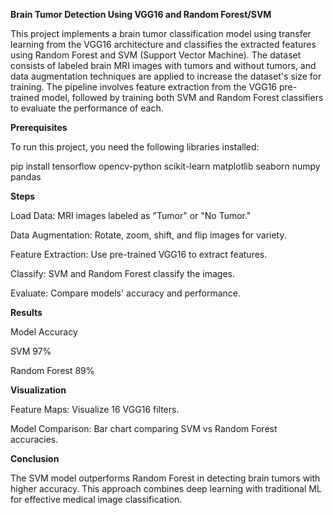 **Brain Tumor Detection Using VGG16 and Random Forest/SVM**

This project implements a brain tumor classification model using transfer learning from the VGG16 architecture and classifies the extracted features using Random Forest and SVM (Support Vector Machine). The dataset consists of labeled brain MRI images with tumors and without tumors, and data augmentation techniques are applied to increase the dataset's size for training. The pipeline involves feature extraction from the VGG16 pre-trained model, followed by training both SVM and Random Forest classifiers to evaluate the performance of each.


**Prerequisites**

To run this project, you need the following libraries installed:

pip install tensorflow opencv-python scikit-learn matplotlib seaborn numpy pandas


**Steps**

Load Data: MRI images labeled as "Tumor" or "No Tumor."

Data Augmentation: Rotate, zoom, shift, and flip images for variety.

Feature Extraction: Use pre-trained VGG16 to extract features.

Classify: SVM and Random Forest classify the images.

Evaluate: Compare models' accuracy and performance.


**Results**

Model	Accuracy

SVM	97%

Random Forest	89%


**Visualization**

Feature Maps: Visualize 16 VGG16 filters.

Model Comparison: Bar chart comparing SVM vs Random Forest accuracies.


**Conclusion**

The SVM model outperforms Random Forest in detecting brain tumors with higher accuracy. This approach combines deep learning with traditional ML for effective medical image classification.

